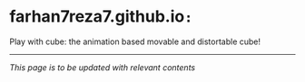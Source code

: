 # farhan7reza7.github.io`:`
Play with cube: the animation based movable and distortable cube!

---

_This page is to be updated with relevant contents_
